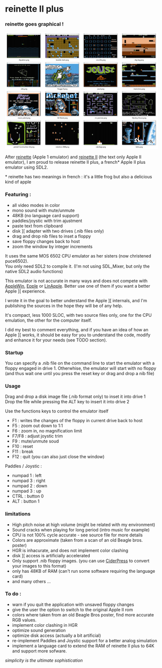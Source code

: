 # reinette II plus

### reinette goes graphical !

![screenshots](screenshots.png)

After [reinette](https://github.com/ArthurFerreira2/reinette) (Apple 1 emulator) and [reinette II](https://github.com/ArthurFerreira2/reinette-II) (the text only Apple II emulator), I am proud to release reinette II plus, a french\* Apple II plus emulator using SDL2.

\* reinette has two meanings in french : it's a little frog but also a delicious kind of apple

### Featuring :

* all video modes in color
* mono sound with mute/unmute
* 48KB (no language card support)
* paddles/joystic with trim ajustment
* paste text from clipboard
* disk ][ adapter with two drives (.nib files only)
* drag and drop nib files to inset a floppy
* save floppy changes back to host
* zoom the window by integer increments


It uses the same MOS 6502 CPU emulator as her sisters (now christened puce6502).\
You only need SDL2 to compile it. (I'm not using SDL_Mixer, but only the native SDL2 audio functions)


This emulator is not accurate in many ways and does not compete with
[AppleWin](https://github.com/AppleWin/AppleWin), [Epple](https://github.com/cmosher01/Epple-II) or [LinApple](https://github.com/linappleii/linapple). Better use one of them if you want a better Apple ][ experience.

I wrote it in the goal to better understand the Apple ][ internals, and I'm publishing the sources in the hope they will be of any help.

It's compact, less 1000 SLOC, with two source files only, one for the CPU emulation, the other for the computer itself.

I did my best to comment everything, and if you have an idea of how an Apple ][ works, it should be easy for you to understand the code, modify and enhance it for your needs (see TODO section).


### Startup

  You can specify a .nib file on the command line to start the emulator with a floppy engaged in drive 1. Otherwhise, the emulator will start with no floppy (and thus wait one until you press the reset key or drag and drop a nib file)


### Usage

Drag and drop a disk image file (.nib format only) to inset it into drive 1\
Drop the file while pressing the ALT key to insert it into drive 2

Use the functions keys to control the emulator itself

* F1    : writes the changes of the floppy in current drive back to host
* F5    : zoom out down to 1:1
* F6    : zoom in, no magnification limit
* F7/F8 : adjust joystic trim
* F9    : mute/unmute soud
* F10   : reset
* F11   : break
* F12   : quit (you can also just close the window)

Paddles / Joystic :

* numpad 1 : left
* numpad 3 : right
* numpad 2 : down
* numpad 3 : up 
* CTRL     : button 0
* ALT      : button 1


### limitations

* High pitch noise at high volume (might be related with my environment)
* Sound cracks when playing for long period (intro music for example)
* CPU is not 100% cycle accurate - see source file for more details
* Colors are approximate (taken from a scan of an old Beagle bros. poster)
* HGR is inhacurate, and does not implement color clashing
* disk ][ access is artificially accelerated
* Only support .nib floppy images. (you can use [CiderPress](https://github.com/fadden/ciderpress) to convert your images to this format)
* only has 48KB of RAM (can't run some software requiring the language card)
* and many others ...


### To do :

* warn if you quit the application with unsaved floppy changes
* give the user the option to switch to the original Apple II rom
* colors where taken from an old Beagle Bros poster, find more accurate RGB values.
* implement color clashing in HGR
* optimize sound generation
* optimize disk access (actually a bit artificial)
* re-implement Paddles and Joystic support for a better analog simulation
* implement a language card to extend the RAM of reinette II plus to 64K and support more sofware.


*simplicity is the ultimate sophistication*
